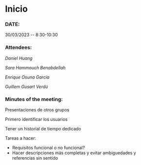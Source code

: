 # Inicio

### DATE:

30/03/2023 -- 8:30-10:30

### Attendees:

_Daniel Huang_

_Sara Hammouch Benabdellah_

_Enrique Osuna García_

_Guillem Gusart Verdú_

### Minutes of the meeting:

Presentaciones de otros grupos

Primero identificar los usuarios

Tener un historial de tiempo dedicado

Tareas a hacer:

- Requisitos funcional o no funcional?
- Hacer descripciones más completas y evitar ambiguedades y referencias sin sentido
